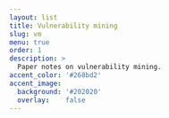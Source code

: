 ```yaml
---
layout: list
title: Vulnerability mining
slug: vm
menu: true
order: 1
description: >
  Paper notes on vulnerability mining.
accent_color: '#268bd2'
accent_image:
  background: '#202020'
  overlay:    false
---
```

